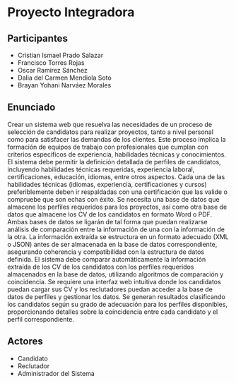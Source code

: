 # Proyecto Integradora

## Participantes
- Cristian Ismael Prado Salazar
- Francisco Torres Rojas
- Oscar Ramírez Sánchez
- Dalia del Carmen Mendiola Soto
- Brayan Yohani Narváez Morales

## Enunciado
Crear un sistema web que resuelva las necesidades de un proceso de selección de candidatos para realizar proyectos, tanto a nivel personal como para satisfacer las demandas de los clientes. Este proceso implica la formación de equipos de trabajo con profesionales que cumplan con criterios específicos de experiencia, habilidades técnicas y conocimientos.
El sistema debe permitir la definición detallada de perfiles de candidatos, incluyendo habilidades técnicas requeridas, experiencia laboral, certificaciones, educación, idiomas, entre otros aspectos. Cada una de las habilidades técnicas (idiomas, experiencia, certificaciones y cursos) preferiblemente deben ir respaldadas con una certificación que las valide o compruebe que son echas con éxito.
Se necesita una base de datos que almacene los perfiles requeridos para los proyectos, así como otra base de datos que almacene los CV de los candidatos en formato Word o PDF. Ambas bases de datos se ligarán de tal forma que puedan realizarse análisis de comparación entre la información de una con la información de la otra.
La información extraída se estructura en un formato adecuado (XML o JSON) antes de ser almacenada en la base de datos correspondiente, asegurando coherencia y compatibilidad con la estructura de datos definida. El sistema debe comparar automáticamente la información extraída de los CV de los candidatos con los perfiles requeridos almacenados en la base de datos, utilizando algoritmos de comparación y coincidencia. Se requiere una interfaz web intuitiva donde los candidatos puedan cargar sus CV y los reclutadores puedan acceder a la base de datos de perfiles y gestionar los datos. 
Se generan resultados clasificando los candidatos según su grado de adecuación para los perfiles disponibles, proporcionando detalles sobre la coincidencia entre cada candidato y el perfil correspondiente.

## Actores
- Candidato
- Reclutador
- Administrador del Sistema



